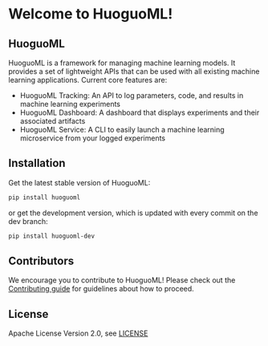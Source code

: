 # Welcome to HuoguoML!

## HuoguoML

HuoguoML is a framework for managing machine learning models. It provides a set of lightweight APIs that can be used with all existing machine learning applications. Current core features are:

* HuoguoML Tracking: An API to log parameters, code, and results in machine learning experiments 
* HuoguoML Dashboard: A dashboard that displays experiments and their associated artifacts
* HuoguoML Service: A CLI to easily launch a machine learning microservice from your logged experiments

## Installation

Get the latest stable version of HuoguoML:

```bash
pip install huoguoml
```

or get the development version, which is updated with every commit on the dev branch:

```bash
pip install huoguoml-dev
```

## Contributors

We encourage you to contribute to HuoguoML! Please check out the [Contributing guide](https://github.com/HuoguoML/HuoguoML/blob/HEAD/CONTRIBUTING.md) for guidelines about how to proceed.

## License

Apache License Version 2.0, see [LICENSE](https://github.com/HuoguoML/HuoguoML/blob/HEAD/LICENSE)

